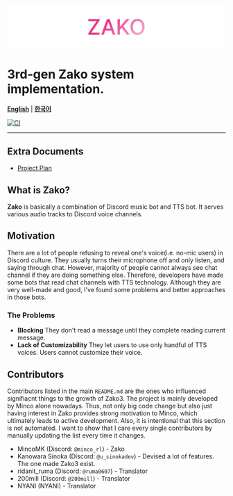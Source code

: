<!-- ![Zako 3](https://capsule-render.vercel.app/api?type=waving&height=300&color=gradient&text=Zako%203) -->
![Zako 3](/docs/assets/zako3.png)

# 3rd-gen Zako system implementation.

[**English**](/README.md) | [**한국어**](/docs/ko/README.md)

[![CI](https://github.com/zako-ac/zako3/actions/workflows/ci.yml/badge.svg)](https://github.com/zako-ac/zako3/actions/workflows/ci.yml)

---

## Extra Documents
- [Project Plan](/docs/en/project.md)

## What is Zako?
**Zako** is basically a combination of Discord music bot and TTS bot. It serves various audio tracks to Discord voice channels.

## Motivation
There are a lot of people refusing to reveal one's voice(i.e. no-mic users) in Discord culture. They usually turns their microphone off and only listen, and saying through chat. However, majority of people cannot always see chat channel if they are doing something else. Therefore, developers have made some bots that read chat channels with TTS technology. Although they are very well-made and good, I've found some problems and better approaches in those bots.
### The Problems
- **Blocking** They don't read a message until they complete reading current message.
- **Lack of Customizability** They let users to use only handful of TTS voices. Users cannot customize their voice.

## Contributors
Contributors listed in the main `README.md` are the ones who influenced signifiacnt things to the growth of Zako3.
The project is mainly developed by Minco alone nowadays. Thus, not only big code change but also just having interest in Zako provides strong motivation to Minco, which ultimately leads to active development.
Also, it is intentional that this section is not automated. I want to show that I care every single contributors by manually updating the list every time it changes.
- MincoMK (Discord: `@minco_rl`) - Zako
- Kanowara Sinoka (Discord: `@u_sinokadev`) - Devised a lot of features. The one made Zako3 exist.
- ridanit_ruma (Discord: `@ruma0607`) - Translator
- 200mill (Discord: `@200mill`) - Translator
- NYANI (NYANI) - Translator
